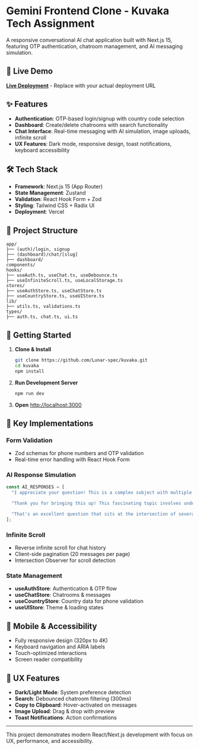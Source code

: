 # Gemini Frontend Clone - Kuvaka Tech Assignment

A responsive conversational AI chat application built with Next.js 15, featuring OTP authentication, chatroom management, and AI messaging simulation.

## 🌟 Live Demo

**[Live Deployment](https://kuvaka-git-master-lunarspecs-projects.vercel.app/)** - Replace with your actual deployment URL

## ✨ Features

- **Authentication**: OTP-based login/signup with country code selection
- **Dashboard**: Create/delete chatrooms with search functionality
- **Chat Interface**: Real-time messaging with AI simulation, image uploads, infinite scroll
- **UX Features**: Dark mode, responsive design, toast notifications, keyboard accessibility

## 🛠️ Tech Stack

- **Framework**: Next.js 15 (App Router)
- **State Management**: Zustand
- **Validation**: React Hook Form + Zod
- **Styling**: Tailwind CSS + Radix UI
- **Deployment**: Vercel

## 📁 Project Structure

```
app/
├── (auth)/login, signup
├── (dashboard)/chat/[slug]
├── dashboard/
components/
hooks/
├── useAuth.ts, useChat.ts, useDebounce.ts
├── useInfiniteScroll.ts, useLocalStorage.ts
stores/
├── useAuthStore.ts, useChatStore.ts
├── useCountryStore.ts, useUIStore.ts
lib/
├── utils.ts, validations.ts
types/
├── auth.ts, chat.ts, ui.ts
```

## 🚀 Getting Started

1. **Clone & Install**

   ```bash
   git clone https://github.com/Lunar-spec/kuvaka.git
   cd kuvaka
   npm install
   ```

2. **Run Development Server**

   ```bash
   npm run dev
   ```

3. **Open** [http://localhost:3000](http://localhost:3000)

## 🔧 Key Implementations

### Form Validation

- Zod schemas for phone numbers and OTP validation
- Real-time error handling with React Hook Form

### AI Response Simulation

```typescript
const AI_RESPONSES = [
  "I appreciate your question! This is a complex subject with multiple perspectives that deserve careful consideration. The fundamental principles involve interconnected systems where changes in one area can have cascading effects throughout.\n\nFrom a historical standpoint, we can see patterns that provide valuable insights into future developments. Any approach should be both flexible and grounded in evidence-based reasoning, balancing theoretical understanding with practical application.",

  "Thank you for bringing this up! This fascinating topic involves understanding how different variables interact within a larger framework. The interaction isn't simply linear – it's more like a web of connections where each element influences others.\n\nWhat's particularly interesting is how this relates to broader trends across various domains. I'd recommend starting with a solid foundation in the basics before moving to more advanced concepts, building understanding progressively.",

  "That's an excellent question that sits at the intersection of several important domains! When we examine this from multiple angles, we see patterns and connections that demonstrate the importance of systems thinking. Rather than viewing elements in isolation, we need to understand how they function as an interconnected whole.\n\nThis perspective reveals emergent properties that arise from component interactions. Effective solutions often require a holistic approach addressing multiple aspects simultaneously, coordinating efforts to avoid creating problems in other areas.",
];
```

### Infinite Scroll

- Reverse infinite scroll for chat history
- Client-side pagination (20 messages per page)
- Intersection Observer for scroll detection

### State Management

- **useAuthStore**: Authentication & OTP flow
- **useChatStore**: Chatrooms & messages
- **useCountryStore**: Country data for phone validation
- **useUIStore**: Theme & loading states

## 📱 Mobile & Accessibility

- Fully responsive design (320px to 4K)
- Keyboard navigation and ARIA labels
- Touch-optimized interactions
- Screen reader compatibility

## 🎨 UX Features

- **Dark/Light Mode**: System preference detection
- **Search**: Debounced chatroom filtering (300ms)
- **Copy to Clipboard**: Hover-activated on messages
- **Image Upload**: Drag & drop with preview
- **Toast Notifications**: Action confirmations

---

This project demonstrates modern React/Next.js development with focus on UX, performance, and accessibility.
